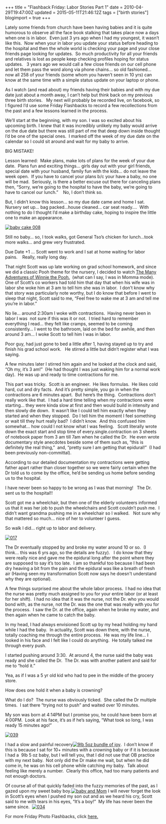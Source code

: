 +++
title = "Flashback Friday: Labor Stories Part 1"
date = 2010-04-29T19:47:00Z
updated = 2015-05-11T21:46:12Z
tags = ["birth stories"]
blogimport = true 
+++

Lately some friends from church have been having babies and it is quite humorous to observe all the face book stalking that takes place now a days when one is in labor.&#160; Even just 3 yrs ago when I had my youngest, it wasn’t like this.&#160; Now when your in labor you update your status before heading to the hospital and then the whole world is checking your page and your close friends page looking for updates.&#160; So much productivity for all your friends and relatives is lost as people keep checking profiles hoping for status updates.&#160;&#160; 3 years ago we would call a few close friends on our cell phone and let them pass the word along via phone chains… so old fashioned… now all 258 of your friends (some whom you haven’t seen in 10 yrs) can know at the same time with a simple status update on your laptop or phone.&#160; 

As I watch (and read about) my friends having their babies and with my due date just about a month away, I can’t help but think back on my previous three birth stories.&#160;&#160; My next will probably be recorded live, on facebook, so I figured I’d use some Friday Flashbacks to record a few recollections from the past and a few lessons learned in the process.&#160;&#160; 

We’ll start at the beginning, with my son. I was so excited about his upcoming birth. I knew that it was incredibly unlikely my baby would arrive on the due date but there was still part of me that deep down inside thought I’d be one of the special ones.&#160; I marked off the week of my due date on the calendar so I could sit around and wait for my baby to arrive. 

BIG MISTAKE!

Lesson learned:&#160; Make plans, make lots of plans for the week of your due date.&#160; Plans fun and exciting things… girls day out with your girl friends, special date with your husband, family fun with the kids… do not leave the week open.&#160; If you have to cancel your plans b/c your have a baby, no one&#160; will be mad.&#160; Seriously, is there a better excuse out there for canceling plans then, “Sorry, we’re going to the hospital to have the baby, we’re going to have to cancel our lunch.”&#160;&#160;&#160; No, I don’t think so. 

But, I didn’t know this lesson… so my due date came and home I sat.&#160; Nursery set up… bag packed…house cleaned… car seat ready….&#160; With nothing to do I thought I’d make a birthday cake, hoping to inspire the little one to make an appearance.&#160; 

[![baby cake 008](https://latc.s3.amazonaws.com/wp-content/uploads/2010/04/babycake008.jpg "baby cake 008")](https://latc.s3.amazonaws.com/wp-content/uploads/2010/04/babycake008.jpg)

Still no baby… so, I took walks, got General Tso’s chicken for lunch…took more walks… and grew very frustrated.&#160;&#160;&#160; 

Due Date +1 … Scott went to work and I sat at home waiting for labor pains.&#160;&#160;&#160; Really, really long day.

That night Scott was up late working on grad school homework, and since we did a classic Pooh theme for the nursery, I decided to watch [The Many Adventures of Winnie the Pooh.](http://disneydvd.disney.go.com/the-many-adventures-of-winnie-the-pooh-the-friendship-edition.html)&#160; (what can I say, I was in Momma mode).&#160;&#160; One of Scott’s co workers had told him that day that when his wife was in labor she woke him at 3 am to tell him she was in labor.&#160; I don’t know why that story was particularly note worthy, but I do know that before I went to sleep that night, Scott said to me, “Feel free to wake me at 3 am and tell me you’re in labor.”

No lie… around 2:30am I woke with contractions.&#160; Having never been in labor I was&#160; not sure if this was it or not.&#160; I tried hard to remember everything I read… they felt like cramps, seemed to be coming consistently… I went to the bathroom, laid on the bed for awhile, and then around 3 am… I woke Scott to tell him I was in labor.&#160; 

Poor guy, had just gone to bed a little after 1, having stayed up to try and finish his grad school work.&#160;&#160; He stirred a little but didn’t register what I was saying.&#160; 

A few minutes later I stirred him again and he looked at the clock and said, “Oh my, it’s 3 am!”&#160; (He had thought I was just waking him for a normal work day).&#160; He was up and ready to time contractions for me. 

This part was tricky.&#160; Scott is an engineer.&#160; He likes formulas.&#160; He likes cold hard, cut and dry facts.&#160; And it’s pretty simple, you go in when the contractions are 6 minutes apart.&#160; But here’s the thing.&#160; Contractions don’t really work like that.&#160; I had a hard time telling when my contractions were starting… they were kinda slow at first and then would build in intensity and then slowly die down.&#160; It wasn’t like I could tell him exactly when they started and when they stopped.&#160; Do I tell him the moment I feel something or wait till they hurt really bad?&#160; I didn’t know.&#160; And this confused him somewhat… how could I not know what I was feeling.&#160;&#160; Scott literally wrote down the exact start and stop time of every.single.contraction on 3 sheets of notebook paper from 3 am till 7am when he called the Dr.&#160; He even wrote documentary style anecdotes beside some of them such as, “this is definitely the real thing,”&#160; and, “pretty sure I am getting that epidural!”&#160; (I had been previously non-committal).&#160;&#160; 

According to our detailed documentation my contractions were getting father apart rather than closer together so we were fairly certain when the Dr told us to come by the office, he’d be sending us home before sending us to the hospital.

I have never been so happy to be wrong as I was that morning!&#160;&#160; The Dr. sent us to the hospital!!

Scott got me a wheelchair, but then one of the elderly volunteers informed us that it was her job to push the wheelchairs and Scott couldn’t push me.&#160; I didn’t want grandma pushing me in a wheelchair so I walked.&#160;&#160; Not sure why that mattered so much… nice of her to volunteer I guess.

So walk I did… right up to labor and delivery. 

[![017](https://latc.s3.amazonaws.com/wp-content/uploads/2010/04/017.jpg "017")](https://latc.s3.amazonaws.com/wp-content/uploads/2010/04/017.jpg) 

The Dr eventually stopped by and broke my water around 10 or so.&#160; (I think… this was 6 yrs ago, so the details are fuzzy).&#160;&#160; I do know that they were really nice and gave me the epidural long after the point where they are supposed to say it’s too late.&#160; I am so thankful too because I had been dry heaving a bit from the pain and the epidural was like a breath of fresh air (Having seen my transformation Scott now says he doesn't understand why they are optional).&#160; 

A few things surprised me about the whole labor process.&#160; I had no idea that the nurse was pretty much assigned to you for your entire labor (or at least for her shift).&#160; I had no idea that it was the nurse, not the Dr. who you would bond with, as the nurse, not the Dr. was the one that was really with you for the process.&#160; I saw the Dr. at the office, again when he broke my water, and then again when he came to catch the baby.&#160;&#160; 

In my head, I had always envisioned Scott up by my head holding my hand while I had the baby.&#160; In actuality, Scott was down there, with the nurse, totally coaching me through the entire process.&#160; He was my life line… I looked in his face and I felt like I could do anything.&#160; He totally talked me through every push.&#160; 

I started pushing around 3:30.&#160; At around 4, the nurse said the baby was ready and she called the Dr.&#160; The Dr. was with another patient and said for me to “hold it.”&#160; 

Yea, as if I was a 5 yr old kid who had to pee in the middle of the grocery store.

How does one hold it when a baby is crowning?

What do I do?&#160; The nurse was obviously ticked.&#160; She called the Dr multiple times.&#160; I sat there “trying not to push” and waited over 10 minutes. 

My son was born at 4:14PM but I promise you, he could have been born at 4:00PM.&#160; Look at his face, it’s as if he’s saying, “What took so long, I was ready 15 minutes ago!” 

[![039](https://latc.s3.amazonaws.com/wp-content/uploads/2010/04/039.jpg "039")](https://latc.s3.amazonaws.com/wp-content/uploads/2010/04/039.jpg) 

I had a slow and painful recovery[![9lb 5oz bundle of joy](https://latc.s3.amazonaws.com/wp-content/uploads/2010/04/9lb5ozbundleofjoy.jpg "9lb 5oz bundle of joy")](https://latc.s3.amazonaws.com/wp-content/uploads/2010/04/9lb5ozbundleofjoy.jpg).&#160; I don’t know if this is because I sat for 10+ minutes with a crowning baby or if it is because I had a&#160; 9lb 5 oz baby, but I will tell you, that I did not use that OB practice with my next baby.&#160; Not only did the Dr make me wait, but when he did come in, he was on his cell phone while catching my baby.&#160; Talk about feeling like merely a number.&#160; Clearly this office, had too many patients and not enough doctors. 

Of course all of that quickly faded into the fuzzy memories of the past, as I gazed upon my sweet baby boy.[![baby and Mom](https://latc.s3.amazonaws.com/wp-content/uploads/2010/04/babyandMom.jpg "baby and Mom")](https://latc.s3.amazonaws.com/wp-content/uploads/2010/04/babyandMom.jpg) I will never forget the look in Scott’s eyes when I pushed my son out and as we heard his cry, Scott said to me with tears in his eyes, “It’s a boy!”&#160; My life has never been the same since.&#160; [![034](https://latc.s3.amazonaws.com/wp-content/uploads/2010/04/034.jpg "034")](https://latc.s3.amazonaws.com/wp-content/uploads/2010/04/034.jpg) 

 For more Friday Photo Flashbacks, click [here.](http://minyards7.blogspot.com/)
